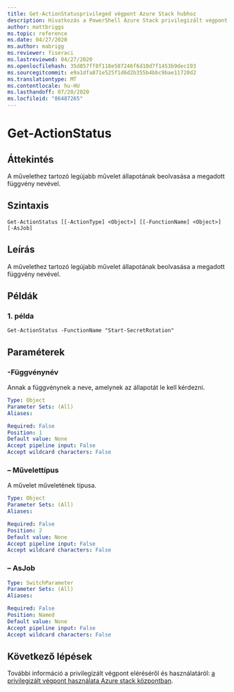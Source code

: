 ```yaml
---
title: Get-ActionStatusprivileged végpont Azure Stack hubhoz
description: Hivatkozás a PowerShell Azure Stack privilegizált végpont – Get-ActionStatus
author: mattbriggs
ms.topic: reference
ms.date: 04/27/2020
ms.author: mabrigg
ms.reviewer: fiseraci
ms.lastreviewed: 04/27/2020
ms.openlocfilehash: 35d857ff8f118e587246f6d10d7f1453b9dec193
ms.sourcegitcommit: e9a1dfa871e525f1d6d2b355b4bbc9bae11720d2
ms.translationtype: MT
ms.contentlocale: hu-HU
ms.lasthandoff: 07/20/2020
ms.locfileid: "86487265"
---
```

# <a name="get-actionstatus"></a>Get-ActionStatus

## <a name="synopsis"></a>Áttekintés
A művelethez tartozó legújabb művelet állapotának beolvasása a megadott függvény nevével.

## <a name="syntax"></a>Szintaxis

```
Get-ActionStatus [[-ActionType] <Object>] [[-FunctionName] <Object>] [-AsJob]
```

## <a name="description"></a>Leírás
A művelethez tartozó legújabb művelet állapotának beolvasása a megadott függvény nevével.

## <a name="examples"></a>Példák

### <a name="example-1"></a>1\. példa
```
Get-ActionStatus -FunctionName "Start-SecretRotation"
```

## <a name="parameters"></a>Paraméterek

### <a name="-functionname"></a>-Függvénynév
Annak a függvénynek a neve, amelynek az állapotát le kell kérdezni.

```yaml
Type: Object
Parameter Sets: (All)
Aliases:

Required: False
Position: 1
Default value: None
Accept pipeline input: False
Accept wildcard characters: False
```

### <a name="-actiontype"></a>– Művelettípus
A művelet műveletének típusa.

```yaml
Type: Object
Parameter Sets: (All)
Aliases:

Required: False
Position: 2
Default value: None
Accept pipeline input: False
Accept wildcard characters: False
```

### <a name="-asjob"></a>– AsJob


```yaml
Type: SwitchParameter
Parameter Sets: (All)
Aliases:

Required: False
Position: Named
Default value: None
Accept pipeline input: False
Accept wildcard characters: False
```

## <a name="next-steps"></a>Következő lépések

További információ a privilegizált végpont eléréséről és használatáról: [a privilegizált végpont használata Azure stack központban](../../operator/azure-stack-privileged-endpoint.md).
